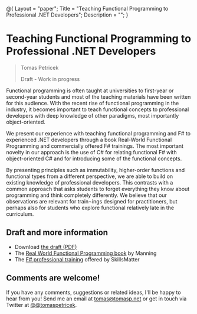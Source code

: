 ﻿@{ 
  Layout = "paper";
  Title = "Teaching Functional Programming to Professional .NET Developers";
  Description = "";
}

# Teaching Functional Programming to Professional .NET Developers

> Tomas Petricek
>
> Draft - Work in progress
  
Functional programming is often taught at universities to first-year or second-year 
students and most of the teaching materials have been written for this audience. With 
the recent rise of functional programming in the industry, it becomes important to 
teach functional concepts to professional developers with deep knowledge of other 
paradigms, most importantly object-oriented.

We present our experience with teaching functional programming and F# to experienced 
.NET developers through a book Real-World Functional Programming and commercially offered 
F# trainings. The most important novelty in our approach is the use of C# for relating 
functional F# with object-oriented C# and for introducing some of the functional concepts.

By presenting principles such as immutability, higher-order functions and functional 
types from a different perspective, we are able to build on existing knowledge of 
professional developers. This contrasts with a common approach that asks students to 
forget everything they know about programming and think completely differently. We 
believe that our observations are relevant for train¬ings designed for practitioners, 
but perhaps also for students who explore functional relatively late in the curriculum. 

## Draft and more information

 - Download [the draft (PDF)](fsharp-teaching.pdf)
 - The [Real World Functional Programming book](http://www.manning.com/petricek) by Manning
 - The [F# professional training](http://skillsmatter.com/course/fsharp/tomas-petricek-phil-trelford-fast-track-to-fsharp) offered by SkillsMatter
   
## Comments are welcome!

If you have any comments, suggestions or related ideas, I'll be happy to 
hear from you! Send me an email at [tomas@tomasp.net](mailto:tomas@tomasp.net)
or get in touch via Twitter at [@@tomaspetricek](http://twitter.com/tomaspetricek).